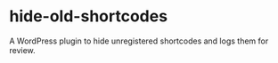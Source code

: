 hide-old-shortcodes
===================

A WordPress plugin to hide unregistered shortcodes and logs them for review.
